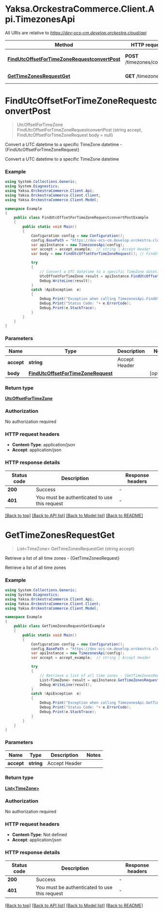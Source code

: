 # Yaksa.OrckestraCommerce.Client.Api.TimezonesApi

All URIs are relative to *https://dev-ocs-cm.develop.orckestra.cloud/api*

Method | HTTP request | Description
------------- | ------------- | -------------
[**FindUtcOffsetForTimeZoneRequestconvertPost**](TimezonesApi.md#findutcoffsetfortimezonerequestconvertpost) | **POST** /timezones/convert | Convert a UTC datetime to a specific TimeZone datetime - {FindUtcOffsetForTimeZoneRequest}
[**GetTimeZonesRequestGet**](TimezonesApi.md#gettimezonesrequestget) | **GET** /timezones | Retrieve a list of all time zones - {GetTimeZonesRequest}


<a name="findutcoffsetfortimezonerequestconvertpost"></a>
# **FindUtcOffsetForTimeZoneRequestconvertPost**
> UtcOffsetForTimeZone FindUtcOffsetForTimeZoneRequestconvertPost (string accept, FindUtcOffsetForTimeZoneRequest body = null)

Convert a UTC datetime to a specific TimeZone datetime - {FindUtcOffsetForTimeZoneRequest}

Convert a UTC datetime to a specific TimeZone datetime

### Example
```csharp
using System.Collections.Generic;
using System.Diagnostics;
using Yaksa.OrckestraCommerce.Client.Api;
using Yaksa.OrckestraCommerce.Client.Client;
using Yaksa.OrckestraCommerce.Client.Model;

namespace Example
{
    public class FindUtcOffsetForTimeZoneRequestconvertPostExample
    {
        public static void Main()
        {
            Configuration config = new Configuration();
            config.BasePath = "https://dev-ocs-cm.develop.orckestra.cloud/api";
            var apiInstance = new TimezonesApi(config);
            var accept = accept_example;  // string | Accept Header
            var body = new FindUtcOffsetForTimeZoneRequest(); // FindUtcOffsetForTimeZoneRequest |  (optional) 

            try
            {
                // Convert a UTC datetime to a specific TimeZone datetime - {FindUtcOffsetForTimeZoneRequest}
                UtcOffsetForTimeZone result = apiInstance.FindUtcOffsetForTimeZoneRequestconvertPost(accept, body);
                Debug.WriteLine(result);
            }
            catch (ApiException  e)
            {
                Debug.Print("Exception when calling TimezonesApi.FindUtcOffsetForTimeZoneRequestconvertPost: " + e.Message );
                Debug.Print("Status Code: "+ e.ErrorCode);
                Debug.Print(e.StackTrace);
            }
        }
    }
}
```

### Parameters

Name | Type | Description  | Notes
------------- | ------------- | ------------- | -------------
 **accept** | **string**| Accept Header | 
 **body** | [**FindUtcOffsetForTimeZoneRequest**](FindUtcOffsetForTimeZoneRequest.md)|  | [optional] 

### Return type

[**UtcOffsetForTimeZone**](UtcOffsetForTimeZone.md)

### Authorization

No authorization required

### HTTP request headers

 - **Content-Type**: application/json
 - **Accept**: application/json


### HTTP response details
| Status code | Description | Response headers |
|-------------|-------------|------------------|
| **200** | Success |  -  |
| **401** | You must be authenticated to use this request |  -  |

[[Back to top]](#) [[Back to API list]](../README.md#documentation-for-api-endpoints) [[Back to Model list]](../README.md#documentation-for-models) [[Back to README]](../README.md)

<a name="gettimezonesrequestget"></a>
# **GetTimeZonesRequestGet**
> List&lt;TimeZone&gt; GetTimeZonesRequestGet (string accept)

Retrieve a list of all time zones - {GetTimeZonesRequest}

Retrieve a list of all time zones

### Example
```csharp
using System.Collections.Generic;
using System.Diagnostics;
using Yaksa.OrckestraCommerce.Client.Api;
using Yaksa.OrckestraCommerce.Client.Client;
using Yaksa.OrckestraCommerce.Client.Model;

namespace Example
{
    public class GetTimeZonesRequestGetExample
    {
        public static void Main()
        {
            Configuration config = new Configuration();
            config.BasePath = "https://dev-ocs-cm.develop.orckestra.cloud/api";
            var apiInstance = new TimezonesApi(config);
            var accept = accept_example;  // string | Accept Header

            try
            {
                // Retrieve a list of all time zones - {GetTimeZonesRequest}
                List<TimeZone> result = apiInstance.GetTimeZonesRequestGet(accept);
                Debug.WriteLine(result);
            }
            catch (ApiException  e)
            {
                Debug.Print("Exception when calling TimezonesApi.GetTimeZonesRequestGet: " + e.Message );
                Debug.Print("Status Code: "+ e.ErrorCode);
                Debug.Print(e.StackTrace);
            }
        }
    }
}
```

### Parameters

Name | Type | Description  | Notes
------------- | ------------- | ------------- | -------------
 **accept** | **string**| Accept Header | 

### Return type

[**List&lt;TimeZone&gt;**](TimeZone.md)

### Authorization

No authorization required

### HTTP request headers

 - **Content-Type**: Not defined
 - **Accept**: application/json


### HTTP response details
| Status code | Description | Response headers |
|-------------|-------------|------------------|
| **200** | Success |  -  |
| **401** | You must be authenticated to use this request |  -  |

[[Back to top]](#) [[Back to API list]](../README.md#documentation-for-api-endpoints) [[Back to Model list]](../README.md#documentation-for-models) [[Back to README]](../README.md)

